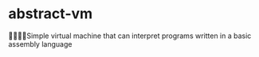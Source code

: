 # abstract-vm
📠🤖👨‍💻Simple virtual machine that can interpret programs written in a basic assembly language
